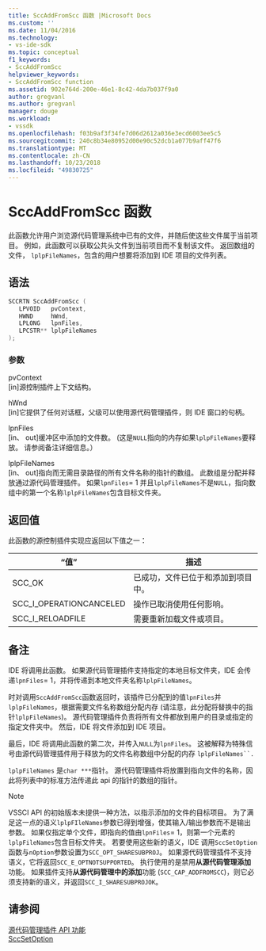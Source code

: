 ```yaml
---
title: SccAddFromScc 函数 |Microsoft Docs
ms.custom: ''
ms.date: 11/04/2016
ms.technology:
- vs-ide-sdk
ms.topic: conceptual
f1_keywords:
- SccAddFromScc
helpviewer_keywords:
- SccAddFromScc function
ms.assetid: 902e764d-200e-46e1-8c42-4da7b037f9a0
author: gregvanl
ms.author: gregvanl
manager: douge
ms.workload:
- vssdk
ms.openlocfilehash: f03b9af3f34fe7d06d2612a036e3ecd6003ee5c5
ms.sourcegitcommit: 240c8b34e80952d00e90c52dcb1a077b9aff47f6
ms.translationtype: MT
ms.contentlocale: zh-CN
ms.lasthandoff: 10/23/2018
ms.locfileid: "49830725"
---
```

# <a name="sccaddfromscc-function"></a>SccAddFromScc 函数
此函数允许用户浏览源代码管理系统中已有的文件，并随后使这些文件属于当前项目。 例如，此函数可以获取公共头文件到当前项目而不复制该文件。 返回数组的文件， `lplpFileNames`，包含的用户想要将添加到 IDE 项目的文件列表。  
  
## <a name="syntax"></a>语法  
  
```cpp  
SCCRTN SccAddFromScc (  
   LPVOID   pvContext,  
   HWND     hWnd,  
   LPLONG   lpnFiles,  
   LPCSTR** lplpFileNames  
);  
```  
  
### <a name="parameters"></a>参数  
 pvContext  
 [in]源控制插件上下文结构。  
  
 hWnd  
 [in]它提供了任何对话框，父级可以使用源代码管理插件，则 IDE 窗口的句柄。  
  
 lpnFiles  
 [in、 out]缓冲区中添加的文件数。 (这是`NULL`指向的内存如果`lplpFileNames`要释放。 请参阅备注详细信息。）  
  
 lplpFileNames  
 [in、 out]指向而无需目录路径的所有文件名称的指针的数组。 此数组是分配并释放通过源代码管理插件。 如果`lpnFiles`= 1 并且`lplpFileNames`不是`NULL`，指向数组中的第一个名称`lplpFileNames`包含目标文件夹。  
  
## <a name="return-value"></a>返回值  
 此函数的源控制插件实现应返回以下值之一：  
  
|“值”|描述|  
|-----------|-----------------|  
|SCC_OK|已成功，文件已位于和添加到项目中。|  
|SCC_I_OPERATIONCANCELED|操作已取消使用任何影响。|  
|SCC_I_RELOADFILE|需要重新加载文件或项目。|  
  
## <a name="remarks"></a>备注  
 IDE 将调用此函数。 如果源代码管理插件支持指定的本地目标文件夹，IDE 会传递`lpnFiles`= 1，并将传递到本地文件夹名称`lplpFileNames`。  
  
 时对调用`SccAddFromScc`函数返回时，该插件已分配到的值`lpnFiles`并`lplpFileNames`，根据需要文件名称数组分配内存 (请注意，此分配将替换中的指针`lplpFileNames`)。 源代码管理插件负责将所有文件都放到用户的目录或指定的指定文件夹中。 然后，IDE 将文件添加到 IDE 项目。  
  
 最后，IDE 将调用此函数的第二次，并传入`NULL`为`lpnFiles`。 这被解释为特殊信号由源代码管理插件用于释放为的文件名称数组中分配的内存 `lplpFileNames``.`  
  
 `lplpFileNames` 是`char ***`指针。 源代码管理插件将放置到指向文件的名称，因此将列表中的标准方法传递此 api 的指针的数组的指针。  
  
> [!NOTE]
>  VSSCI API 的初始版本未提供一种方法，以指示添加的文件的目标项目。 为了满足这一点的语义`lplpFIleNames`参数已得到增强，使其输入/输出参数而不是输出参数。 如果仅指定单个文件，即指向的值由`lpnFiles`= 1，则第一个元素的`lplpFileNames`包含目标文件夹。 若要使用这些新的语义，IDE 调用`SccSetOption`函数与`nOption`参数设置为`SCC_OPT_SHARESUBPROJ`。 如果源代码管理插件不支持语义，它将返回`SCC_E_OPTNOTSUPPORTED`。 执行使用的是禁用**从源代码管理添加**功能。 如果插件支持**从源代码管理中的添加**功能 (`SCC_CAP_ADDFROMSCC`)，则它必须支持新的语义，并返回`SCC_I_SHARESUBPROJOK`。  
  
## <a name="see-also"></a>请参阅  
 [源代码管理插件 API 功能](../extensibility/source-control-plug-in-api-functions.md)   
 [SccSetOption](../extensibility/sccsetoption-function.md)